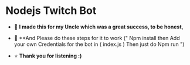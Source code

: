 # Nodejs Twitch Bot



 - 🥳 **I made this for my Uncle which was a great success, to be honest,**



 - 🙂 **And Please do these steps for it to work (" Npm install then Add your own Credentials for the bot in ( index.js ) Then just do Npm run ") 



 - ⭐ **Thank you for listening :)**
